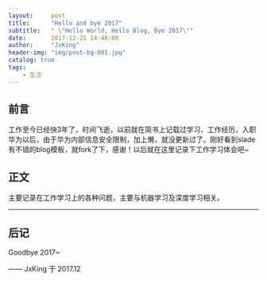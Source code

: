 ```yaml
---
layout:     post
title:      "Hello and bye 2017"
subtitle:   " \"Hello World, Hello Blog, Bye 2017\""
date:       2017-12-21 14:48:00
author:     "JxKing"
header-img: "img/post-bg-001.jpg"
catalog: true
tags:
    - 生活
---
```



## 前言

工作至今已经快3年了，时间飞逝，以前就在简书上记载过学习、工作经历，入职华为以后，由于华为内部信息安全限制，加上懒，就没更新过了。刚好看到slade有不错的blog模板，就fork了下，感谢！以后就在这里记录下工作学习体会吧~


## 正文
主要记录在工作学习上的各种问题，主要与机器学习及深度学习相关。

---


## 后记

Goodbye 2017~

—— JxKing 于 2017.12


